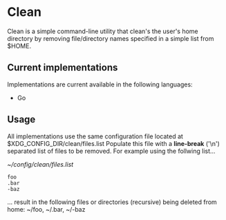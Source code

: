 # Clean
Clean is a simple command-line utility that clean's the user's home directory by removing file/directory names specified in a simple list from $HOME.

## Current implementations
Implementations are current available in the following languages:
- Go

## Usage
All implementations use the same configuration file located at $XDG_CONFIG_DIR/clean/files.list
Populate this file with a **line-break** ('\n') separated list of files to be removed. For example using the follwing list...

*~/config/clean/files.list*
``` text
foo
.bar
-baz
```

... result in the following files or directories (recursive) being deleted from home: ~/foo, ~/.bar, ~/-baz
